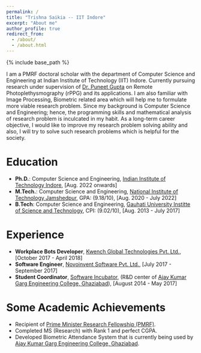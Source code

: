 ```yaml
---
permalink: /
title: "Trishna Saikia -- IIT Indore"
excerpt: "About me"
author_profile: true
redirect_from: 
  - /about/
  - /about.html
---
```

{% include base_path %}

I am a PMRF doctoral scholar with the department of Computer Science and Engineering at Indian Institute of Technology (IIT) Indore. Currently pursuing research under supervision of [Dr. Puneet Gupta](https://www.iiti.ac.in/people/~puneet/) on Remote Photoplethysmography (rPPG) and its applications. I am also familiar with Image Processing, Biometric related area which will help me to formulate more viable research problem. Since my background is Computer Science and Engineering; hence, the programming skills and mathematical analysis of research problem is inculcated in my habit. As a long-term career objective, I would like to improve my research problem solving ability and also, I will try to solve such research problems which is helpful for the society. 

Education
=========
* **Ph.D.**:  Computer Science and Engineering, [Indian Institute of Technology Indore](http://cse.iiti.ac.in/phdstudents.php), [Aug. 2022 onwards]
* **M.Tech.**:  Computer Science and Engineering, [National Institute of Technology Jamshedpur](http://archive.nitjsr.ac.in/index.php), GPA: (9.18/10), [Aug. 2020 - July 2022]
* **B.Tech**: Computer Science and Engineering, [Gauhati University Institte of Science and Technology](https://gauhati.ac.in/academic/institutes/gauhati-university-institute-of-science-and-technology), CPI: (9.02/10), [Aug. 2013 - July 2017]


Experience
=========
* **Workplace Bots Developer**, [Kwench Global Technologies Pvt. Ltd.](https://www.huminos.com/), [October 2017 - April 2018]
* **Software Engineer**, [Novoinvent Software Pvt. Ltd.](https://www.novoinvent.com/), [July 2017 - September 2017]
* **Student Coordinator**, [Software Incubator](https://silive.in/), (R&D center of [Ajay Kumar Garg Engineering College, Ghaziabad](https://www.akgec.ac.in/)), [August 2014 - May 2017]

Some Academic Achievements
==========================
* Recipient of [Prime Minister Research Fellowship (PMRF)](https://may2021.pmrf.in/). 
* Completed MS (Research) with Rank 1 and perfect CGPA. 
* Developed Biometric Attendance System that is currently being used by [Ajay Kumar Garg Engineering College, Ghaziabad](https://www.akgec.ac.in/).



<!-- Getting started
======
1. Register a GitHub account if you don't have one and confirm your e-mail (required!)
2. Fork [this repository](https://github.com/academicpages/academicpages.github.io) by clicking the "fork" button in the top right. 
3. Go to the repository's settings (rightmost item in the tabs that start with "Code", should be below "Unwatch"). Rename the repository "[your GitHub username].github.io", which will also be your website's URL.
4. Set site-wide configuration and create content & metadata (see below -- also see [this set of diffs](http://archive.is/3TPas) showing what files were changed to set up [an example site](https://getorg-testacct.github.io) for a user with the username "getorg-testacct")
5. Upload any files (like PDFs, .zip files, etc.) to the files/ directory. They will appear at https://[your GitHub username].github.io/files/example.pdf.  
6. Check status by going to the repository settings, in the "GitHub pages" section -->

<!-- Site-wide configuration
------
The main configuration file for the site is in the base directory in [_config.yml](https://github.com/academicpages/academicpages.github.io/blob/master/_config.yml), which defines the content in the sidebars and other site-wide features. You will need to replace the default variables with ones about yourself and your site's github repository. The configuration file for the top menu is in [_data/navigation.yml](https://github.com/academicpages/academicpages.github.io/blob/master/_data/navigation.yml). For example, if you don't have a portfolio or blog posts, you can remove those items from that navigation.yml file to remove them from the header. 

Create content & metadata
------
For site content, there is one markdown file for each type of content, which are stored in directories like _publications, _talks, _posts, _teaching, or _pages. For example, each talk is a markdown file in the [_talks directory](https://github.com/academicpages/academicpages.github.io/tree/master/_talks). At the top of each markdown file is structured data in YAML about the talk, which the theme will parse to do lots of cool stuff. The same structured data about a talk is used to generate the list of talks on the [Talks page](https://academicpages.github.io/talks), each [individual page](https://academicpages.github.io/talks/2012-03-01-talk-1) for specific talks, the talks section for the [CV page](https://academicpages.github.io/cv), and the [map of places you've given a talk](https://academicpages.github.io/talkmap.html) (if you run this [python file](https://github.com/academicpages/academicpages.github.io/blob/master/talkmap.py) or [Jupyter notebook](https://github.com/academicpages/academicpages.github.io/blob/master/talkmap.ipynb), which creates the HTML for the map based on the contents of the _talks directory).

**Markdown generator**

I have also created [a set of Jupyter notebooks](https://github.com/academicpages/academicpages.github.io/tree/master/markdown_generator
) that converts a CSV containing structured data about talks or presentations into individual markdown files that will be properly formatted for the academicpages template. The sample CSVs in that directory are the ones I used to create my own personal website at stuartgeiger.com. My usual workflow is that I keep a spreadsheet of my publications and talks, then run the code in these notebooks to generate the markdown files, then commit and push them to the GitHub repository.

How to edit your site's GitHub repository
------
Many people use a git client to create files on their local computer and then push them to GitHub's servers. If you are not familiar with git, you can directly edit these configuration and markdown files directly in the github.com interface. Navigate to a file (like [this one](https://github.com/academicpages/academicpages.github.io/blob/master/_talks/2012-03-01-talk-1.md) and click the pencil icon in the top right of the content preview (to the right of the "Raw | Blame | History" buttons). You can delete a file by clicking the trashcan icon to the right of the pencil icon. You can also create new files or upload files by navigating to a directory and clicking the "Create new file" or "Upload files" buttons. 

Example: editing a markdown file for a talk
![Editing a markdown file for a talk](/images/editing-talk.png)

For more info
------
More info about configuring academicpages can be found in [the guide](https://academicpages.github.io/markdown/). The [guides for the Minimal Mistakes theme](https://mmistakes.github.io/minimal-mistakes/docs/configuration/) (which this theme was forked from) might also be helpful. -->
